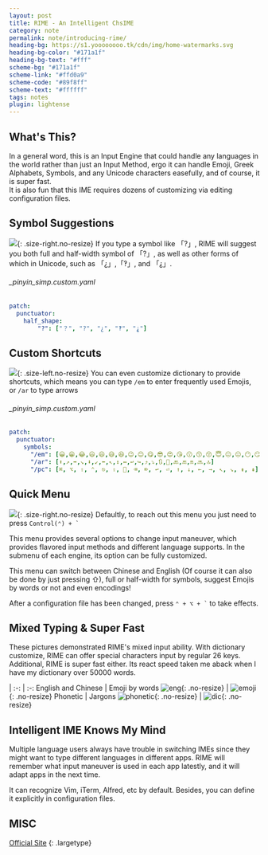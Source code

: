 ```yaml
---
layout: post
title: RIME - An Intelligent ChsIME
category: note
permalink: note/introducing-rime/
heading-bg: https://s1.yoooooooo.tk/cdn/img/home-watermarks.svg
heading-bg-color: "#171a1f"
heading-bg-text: "#fff"
scheme-bg: "#171a1f"
scheme-link: "#ffd0a9"
scheme-code: "#89f8ff"
scheme-text: "#ffffff"
tags: notes
plugin: lightense
---
```


## What's This?
In a general word, this is an Input Engine that could handle any languages in the world rather than just an Input Method, ergo it can handle Emoji, Greek Alphabets, Symbols, and any Unicode characters easefully, and of course, it is super fast.  
It is also fun that this IME requires dozens of customizing via editing configuration files.

## Symbol Suggestions
![](https://img.akacdn.app/images/5ae7ad79efdf526da83c4faa3958f0c0.png){: .size-right.no-resize}
If you type a symbol like 「?」, RIME will suggest you both full and half-width symbol of 「?」, as well as other forms of which in Unicode, such as 「¿」,「‽」, and 「⸘」.
###### _pinyin_simp.custom.yaml
```yaml
patch:
  punctuator:
    half_shape:
        "?": ["？", "?", "¿", "‽", "⸘"]

```
## Custom Shortcuts
![](https://img.akacdn.app/images/28607c7a7a8a65c598479b61171e8c24.png){: .size-left.no-resize}
You can even customize dictionary to provide shortcuts, which means you can type ```/em``` to enter frequently used Emojis, or ```/ar``` to type arrows
###### _pinyin_simp.custom.yaml
```yaml
patch:
  punctuator:
    symbols:
      "/em": [😀,😁,😂,😃,😄,😅,😆,😉,😊,😋,😎,😍,😘,😗,😙,😚,😇,😐,😑,😶,😏,😣,😥,😮,😯,😪,😫,😴,😌,😛,😜,😝,😒,😓,😔,😕,😲,😷,😖,😞,😟,😤,😢,😭,😦,😧,😨,😬,😰,😱,😳,😵,😡,😠]
      "/ar": [⬆,↗,➡,↘,⬇,↙,⬅,↖,↕,↔,↩,↪,⤴,⤵,🔃,🔄,🔙,🔚,🔛,🔜,🔝]
      "/pc": [⌘, ⌥, ⇧, ⌃, ⎋, ⇪, , ⌫, ⌦, ↩︎, ⏎, ↑, ↓, ←, →, ↖, ↘, ⇟, ⇞]
```
  
## Quick Menu
![](https://img.akacdn.app/images/39226827eded528c633e88445f14a898.png){: .size-right.no-resize}
Defaultly, to reach out this menu you just need to press ``` Control(⌃) + ` ```  

This menu provides several options to change input maneuver, which provides flavored input methods and different language supports. In the submenu of each engine, its option can be fully customized.

This menu can switch between Chinese and English (Of course it can also be done by just pressing ⇧), full or half-width for symbols, suggest Emojis by words or not and even encodings!

After a configuration file has been changed, press ``` ⌃ + ⌥ + ` ``` to take effects.

## Mixed Typing &amp; Super Fast
These pictures demonstrated RIME's mixed input ability. With dictionary customize, RIME can offer special characters input by regular 26 keys. Additional, RIME is super fast either. Its react speed taken me aback when I have my dictionary over 50000 words.

|
:-: | :-:
English and Chinese | Emoji by words
![eng](https://img.akacdn.app/images/a1759048c6440e677b9a995d9bd5ba57.png){: .no-resize} | ![emoji](https://img.akacdn.app/images/126422ef2331c59b6f44852c8f2561d5.png){: .no-resize}
Phonetic | Jargons
![phonetic](https://img.akacdn.app/images/82e7a96c5b19ec3fa70e7e1f2e9fd671.png){: .no-resize} | ![dic](https://img.akacdn.app/images/0344279d9a3b800abc76bc97cc036ce0.png){: .no-resize}

## Intelligent IME Knows My Mind
Multiple language users always have trouble in switching IMEs since they might want to type different languages in different apps. 
RIME will remember what input maneuver is used in each app latestly, and it will adapt apps in the next time.

It can recognize Vim, iTerm, Alfred, etc by default. Besides, you can define it explicitly in configuration files.

## MISC
[Official Site](https://rime.im/)
{: .largetype}
